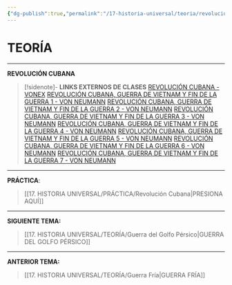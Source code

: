 ```yaml
---
{"dg-publish":true,"permalink":"/17-historia-universal/teoria/revolucion-cubana/","tags":["Historia","Teoría"]}
---
```


# TEORÍA
---
**REVOLUCIÓN CUBANA** 

>[!sidenote]- **LINKS EXTERNOS DE CLASES** 
>[REVOLUCIÓN CUBANA - VONEX](https://www.youtube.com/watch?v=qZLrMu571rE) 
>[REVOLUCIÓN CUBANA, GUERRA DE VIETNAM Y FIN DE LA GUERRA 1 - VON NEUMANN](https://www.youtube.com/watch?v=5D0goNsVUeE) 
>[REVOLUCIÓN CUBANA, GUERRA DE VIETNAM Y FIN DE LA GUERRA 2 - VON NEUMANN](https://www.youtube.com/watch?v=U7DlZWe6Pwk) 
>[REVOLUCIÓN CUBANA, GUERRA DE VIETNAM Y FIN DE LA GUERRA 3 - VON NEUMANN](https://www.youtube.com/watch?v=glHSIYVCERM) 
>[REVOLUCIÓN CUBANA, GUERRA DE VIETNAM Y FIN DE LA GUERRA 4 - VON NEUMANN](https://www.youtube.com/watch?v=b7Z-QfcLOJA) 
>[REVOLUCIÓN CUBANA, GUERRA DE VIETNAM Y FIN DE LA GUERRA 5 - VON NEUMANN](https://www.youtube.com/watch?v=k2cn6ZLUYlA) 
>[REVOLUCIÓN CUBANA, GUERRA DE VIETNAM Y FIN DE LA GUERRA 6 - VON NEUMANN](https://www.youtube.com/watch?v=wxceIEBV_QY) 
>[REVOLUCIÓN CUBANA, GUERRA DE VIETNAM Y FIN DE LA GUERRA 7 - VON NEUMANN](https://www.youtube.com/watch?v=CYC7nbGe_nA) 




---
**PRÁCTICA**:
>[[17. HISTORIA UNIVERSAL/PRÁCTICA/Revolución Cubana\|PRESIONA AQUÍ]]

---
**SIGUIENTE TEMA:** 
>[[17. HISTORIA UNIVERSAL/TEORÍA/Guerra del Golfo Pérsico\|GUERRA DEL GOLFO PÉRSICO]]

---
**ANTERIOR TEMA:** 
>[[17. HISTORIA UNIVERSAL/TEORÍA/Guerra Fría\|GUERRA FRÍA]]



